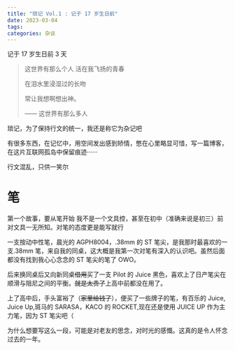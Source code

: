 ```yaml
---
title: "琐记 Vol.1 : 记于 17 岁生日前"
date: 2023-03-04
tags:
categories: 杂谈
---
```


记于 17 岁生日前 3 天

> 这世界有那么个人 活在我飞扬的青春
>
> 在泪水里浸湿过的长吻
>
> 常让我想啊想出神。
>
> —— 这世界有那么多人

琐记，为了保持行文的统一，我还是称它为杂记吧

有很多东西，在记忆中，用空间发出感到矫情，憋在心里略显可惜，写一篇博客，在这片互联网孤岛中保留痕迹······

行文混乱，只供一笑尔

# 笔

第一个故事，要从笔开始 我不是一个文具控，甚至在初中（准确来说是初三）前对文具一无所知。对笔的态度更是能写就行

一支按动中性笔，晨光的 AGPH8004，.38mm 的 ST 笔尖，是我那时最喜欢的一支.38mm 笔，来自我的同桌，这大概是我第一次对笔有深入的认识吧。虽然后面都没有找到我心心念念的 ST 笔尖的笔了 OWO。

后来换同桌后又向新同桌~~借用~~买了一支 Pilot 的 Juice 黑色，喜欢上了日产笔尖在顺滑与阻尼之间的平衡。~~就是太贵了~~上高中前都没在用了。

上了高中后，手头富裕了（~~家里给钱了~~），便买了一些牌子的笔，有百乐的 Juice, Juice Up,斑马的 SARASA，KACO 的 ROCKET,现在还是使用 JUICE UP 作为主力笔，因为 ST 笔尖吧（

为什么想要写这么一段，可能是对老友的思念，对时光的感慨。这真的是令人怀念过去的一年。
